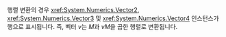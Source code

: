 행렬 변환의 경우 <xref:System.Numerics.Vector2>, <xref:System.Numerics.Vector3> 및 <xref:System.Numerics.Vector4> 인스턴스가 행으로 표시됩니다. 즉, 벡터 *v*는 *M*과 *vM*을 곱한 행렬로 변환됩니다.